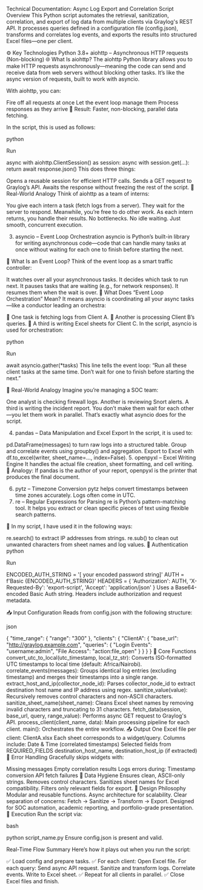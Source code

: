 Technical Documentation: Async Log Export and Correlation Script
Overview
This Python script automates the retrieval, sanitization, correlation, and export of log data from multiple clients via Graylog's REST API. It processes queries defined in a configuration file (config.json), transforms and correlates log events, and exports the results into structured Excel files—one per client.

⚙️ Key Technologies
Python 3.8+
aiohttp – Asynchronous HTTP requests (Non-blocking)
🌐 What Is aiohttp?
The aiohttp Python library allows you to make HTTP requests asynchronously—meaning the code can send and receive data from web servers without blocking other tasks. It’s like the async version of requests, built to work with asyncio.

With aiohttp, you can:

Fire off all requests at once
Let the event loop manage them
Process responses as they arrive
🚀 Result: Faster, non-blocking, parallel data fetching.

In the script, this is used as follows:

python

Run

async with aiohttp.ClientSession() as session:
    async with session.get(...):
        return await response.json()
This does three things:

Opens a reusable session for efficient HTTP calls.
Sends a GET request to Graylog’s API.
Awaits the response without freezing the rest of the script.
🧪 Real-World Analogy
Think of aiohttp as a team of interns:

You give each intern a task (fetch logs from a server).
They wait for the server to respond.
Meanwhile, you’re free to do other work.
As each intern returns, you handle their results.
No bottlenecks. No idle waiting. Just smooth, concurrent execution.

3. asyncio – Event Loop Orchestration
asyncio is Python’s built-in library for writing asynchronous code—code that can handle many tasks at once without waiting for each one to finish before starting the next.

🔄 What Is an Event Loop?
Think of the event loop as a smart traffic controller:

It watches over all your asynchronous tasks.
It decides which task to run next.
It pauses tasks that are waiting (e.g., for network responses).
It resumes them when the wait is over.
🧩 What Does “Event Loop Orchestration” Mean?
It means asyncio is coordinating all your async tasks—like a conductor leading an orchestra:

🎻 One task is fetching logs from Client A.
🎺 Another is processing Client B’s queries.
🥁 A third is writing Excel sheets for Client C.
In the script, asyncio is used for orchestration:

python

Run

await asyncio.gather(*tasks)
This line tells the event loop: “Run all these client tasks at the same time. Don’t wait for one to finish before starting the next.”

🧪 Real-World Analogy
Imagine you’re managing a SOC team:

One analyst is checking firewall logs.
Another is reviewing Snort alerts.
A third is writing the incident report.
You don’t make them wait for each other—you let them work in parallel. That’s exactly what asyncio does for the script.

4. pandas – Data Manipulation and Excel Export
In the script, it is used to:

pd.DataFrame(messages) to turn raw logs into a structured table.
Group and correlate events using groupby() and aggregation.
Export to Excel with df.to_excel(writer, sheet_name=..., index=False).
5. openpyxl – Excel Writing Engine
It handles the actual file creation, sheet formatting, and cell writing.
🧪 Analogy: If pandas is the author of your report, openpyxl is the printer that produces the final document.

6. pytz – Timezone Conversion
pytz helps convert timestamps between time zones accurately.
Logs often come in UTC.
7. re – Regular Expressions for Parsing
re is Python’s pattern-matching tool. It helps you extract or clean specific pieces of text using flexible search patterns.

🔧 In my script, I have used it in the following ways:

re.search() to extract IP addresses from strings.
re.sub() to clean out unwanted characters from sheet names and log values.
🔐 Authentication
python

Run

ENCODED_AUTH_STRING = '[ your encoded password string]'
AUTH = f'Basic {ENCODED_AUTH_STRING}'
HEADERS = {
    'Authorization': AUTH,
    'X-Requested-By': 'export-script',
    'Accept': 'application/json'
}
Uses a Base64-encoded Basic Auth string. Headers include authorization and request metadata.

📥 Input Configuration
Reads from config.json with the following structure:

json

{
    "time_range": {
        "range": "300"
    },
    "clients": {
        "ClientA": {
            "base_url": "http://graylog.example.com",
            "queries": {
                "Login Events": "username:admin",
                "File Access": "action:file_open"
            }
        }
    }
}
🧠 Core Functions
convert_utc_to_local(utc_timestamp, local_tz_str): Converts ISO-formatted UTC timestamps to local time (default: Africa/Nairobi).
correlate_events(messages): Groups identical log entries (excluding timestamp) and merges their timestamps into a single range.
extract_host_and_ip(collector_node_id): Parses collector_node_id to extract destination host name and IP address using regex.
sanitize_value(value): Recursively removes control characters and non-ASCII characters.
sanitize_sheet_name(sheet_name): Cleans Excel sheet names by removing invalid characters and truncating to 31 characters.
fetch_data(session, base_url, query, range_value): Performs async GET request to Graylog's API.
process_client(client_name, data): Main processing pipeline for each client.
main(): Orchestrates the entire workflow.
📤 Output
One Excel file per client: ClientA.xlsx
Each sheet corresponds to a widget/query.
Columns include:
Date & Time (correlated timestamps)
Selected fields from REQUIRED_FIELDS
destination_host_name, destination_host_ip (if extracted)
🧪 Error Handling
Gracefully skips widgets with:

Missing messages
Empty correlation results
Logs errors during:
Timestamp conversion
API fetch failures
🧼 Data Hygiene
Ensures clean, ASCII-only strings.
Removes control characters.
Sanitizes sheet names for Excel compatibility.
Filters only relevant fields for export.
🧠 Design Philosophy
Modular and reusable functions.
Async architecture for scalability.
Clear separation of concerns: Fetch → Sanitize → Transform → Export.
Designed for SOC automation, academic reporting, and portfolio-grade presentation.
🏁 Execution
Run the script via:

bash

python script_name.py
Ensure config.json is present and valid.

Real-Time Flow Summary
Here’s how it plays out when you run the script:

✅ Load config and prepare tasks.
✅ For each client:
Open Excel file.
For each query:
Send async API request.
Sanitize and transform logs.
Correlate events.
Write to Excel sheet.
✅ Repeat for all clients in parallel.
✅ Close Excel files and finish.
